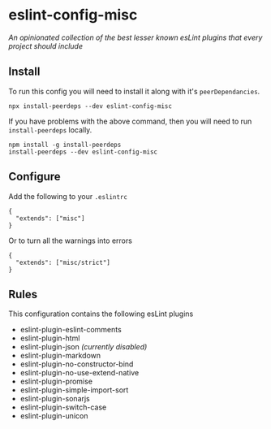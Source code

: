 # eslint-config-misc
_An opinionated collection of the best lesser known esLint plugins that every project should include_

## Install

To run this config you will need to install it along with it's `peerDependancies`.

```
npx install-peerdeps --dev eslint-config-misc
```

If you have problems with the above command, then you will need to run `install-peerdeps` locally.

```
npm install -g install-peerdeps
install-peerdeps --dev eslint-config-misc
```

## Configure

Add the following to your `.eslintrc`
```
{
  "extends": ["misc"]
}
```

Or to turn all the warnings into errors
```
{
  "extends": ["misc/strict"]
}
```

## Rules

This configuration contains the following esLint plugins

 - eslint-plugin-eslint-comments
 - eslint-plugin-html
 - eslint-plugin-json _(currently disabled)_
 - eslint-plugin-markdown
 - eslint-plugin-no-constructor-bind
 - eslint-plugin-no-use-extend-native
 - eslint-plugin-promise
 - eslint-plugin-simple-import-sort
 - eslint-plugin-sonarjs
 - eslint-plugin-switch-case
 - eslint-plugin-unicon
